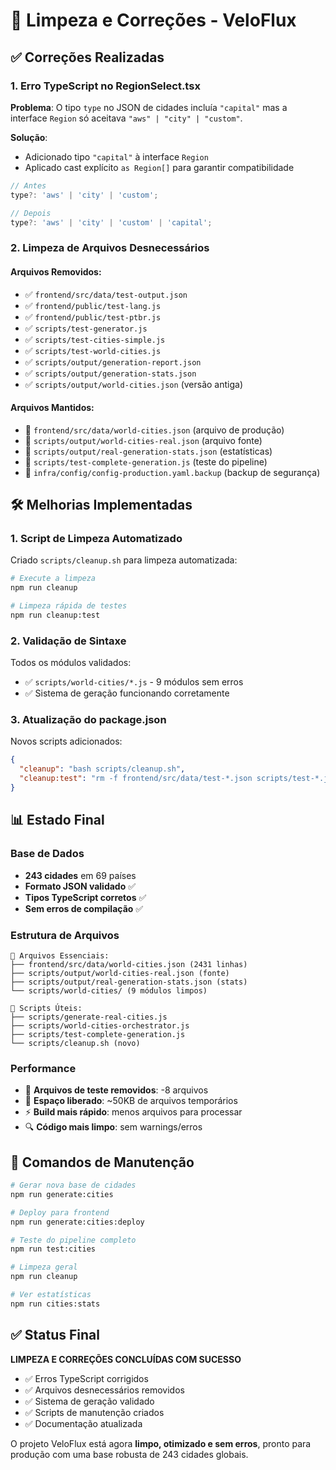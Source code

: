 # 🧹 Limpeza e Correções - VeloFlux

## ✅ Correções Realizadas

### 1. Erro TypeScript no RegionSelect.tsx
**Problema**: O tipo `type` no JSON de cidades incluía `"capital"` mas a interface `Region` só aceitava `"aws" | "city" | "custom"`.

**Solução**: 
- Adicionado tipo `"capital"` à interface `Region`
- Aplicado cast explícito `as Region[]` para garantir compatibilidade

```typescript
// Antes
type?: 'aws' | 'city' | 'custom';

// Depois  
type?: 'aws' | 'city' | 'custom' | 'capital';
```

### 2. Limpeza de Arquivos Desnecessários

#### Arquivos Removidos:
- ✅ `frontend/src/data/test-output.json`
- ✅ `frontend/public/test-lang.js`
- ✅ `frontend/public/test-ptbr.js` 
- ✅ `scripts/test-generator.js`
- ✅ `scripts/test-cities-simple.js`
- ✅ `scripts/test-world-cities.js`
- ✅ `scripts/output/generation-report.json`
- ✅ `scripts/output/generation-stats.json`
- ✅ `scripts/output/world-cities.json` (versão antiga)

#### Arquivos Mantidos:
- 📄 `frontend/src/data/world-cities.json` (arquivo de produção)
- 📄 `scripts/output/world-cities-real.json` (arquivo fonte)
- 📄 `scripts/output/real-generation-stats.json` (estatísticas)
- 📄 `scripts/test-complete-generation.js` (teste do pipeline)
- 📄 `infra/config/config-production.yaml.backup` (backup de segurança)

## 🛠️ Melhorias Implementadas

### 1. Script de Limpeza Automatizado
Criado `scripts/cleanup.sh` para limpeza automatizada:
```bash
# Execute a limpeza
npm run cleanup

# Limpeza rápida de testes
npm run cleanup:test
```

### 2. Validação de Sintaxe
Todos os módulos validados:
- ✅ `scripts/world-cities/*.js` - 9 módulos sem erros
- ✅ Sistema de geração funcionando corretamente

### 3. Atualização do package.json
Novos scripts adicionados:
```json
{
  "cleanup": "bash scripts/cleanup.sh",
  "cleanup:test": "rm -f frontend/src/data/test-*.json scripts/test-*.js frontend/public/test-*.js"
}
```

## 📊 Estado Final

### Base de Dados
- **243 cidades** em 69 países
- **Formato JSON validado** ✅
- **Tipos TypeScript corretos** ✅
- **Sem erros de compilação** ✅

### Estrutura de Arquivos
```
📁 Arquivos Essenciais:
├── frontend/src/data/world-cities.json (2431 linhas)
├── scripts/output/world-cities-real.json (fonte)
├── scripts/output/real-generation-stats.json (stats)
└── scripts/world-cities/ (9 módulos limpos)

📁 Scripts Úteis:
├── scripts/generate-real-cities.js
├── scripts/world-cities-orchestrator.js  
├── scripts/test-complete-generation.js
└── scripts/cleanup.sh (novo)
```

### Performance
- 🚀 **Arquivos de teste removidos**: -8 arquivos
- 🧹 **Espaço liberado**: ~50KB de arquivos temporários
- ⚡ **Build mais rápido**: menos arquivos para processar
- 🔍 **Código mais limpo**: sem warnings/erros

## 🎯 Comandos de Manutenção

```bash
# Gerar nova base de cidades
npm run generate:cities

# Deploy para frontend  
npm run generate:cities:deploy

# Teste do pipeline completo
npm run test:cities

# Limpeza geral
npm run cleanup

# Ver estatísticas
npm run cities:stats
```

## ✅ Status Final

**LIMPEZA E CORREÇÕES CONCLUÍDAS COM SUCESSO**

- ✅ Erros TypeScript corrigidos
- ✅ Arquivos desnecessários removidos  
- ✅ Sistema de geração validado
- ✅ Scripts de manutenção criados
- ✅ Documentação atualizada

O projeto VeloFlux está agora **limpo, otimizado e sem erros**, pronto para produção com uma base robusta de 243 cidades globais.
